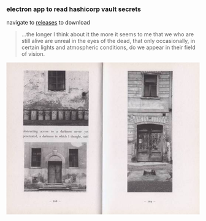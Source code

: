 ### electron app to read hashicorp vault secrets

navigate to [releases](https://github.com/chasestarr/field-of-view/releases) to download

> …the longer I think about it the more it seems to me that we who are still alive are unreal in the eyes of the dead, that only occasionally, in certain lights and atmospheric conditions, do we appear in their field of vision.

[![austerlitz](/internals/img/image.jpg)](https://www.amazon.com/Austerlitz-Modern-Library-Paperbacks-Winfried/dp/0375756566/ref=sr_1_2?s=books&ie=UTF8&qid=1518989742&sr=1-2&keywords=austerlitz)
